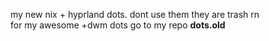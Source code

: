 my new nix + hyprland dots. dont use them they are trash rn <br>
for my awesome +dwm dots go to my repo **dots.old**
